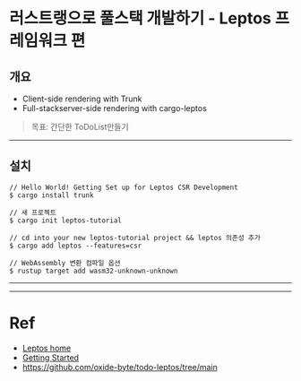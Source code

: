 # **러스트랭으로 풀스택 개발하기 - Leptos 프레임워크 편**


## 개요
- Client-side rendering with Trunk
- Full-stackserver-side rendering with cargo-leptos

> 목표: 간단한 ToDoList만들기

---

## 설치

```
// Hello World! Getting Set up for Leptos CSR Development
$ cargo install trunk

// 새 프로젝트 
$ cargo init leptos-tutorial

// cd into your new leptos-tutorial project && leptos 의존성 추가
$ cargo add leptos --features=csr

// WebAssembly 변환 컴파일 옵션
$ rustup target add wasm32-unknown-unknown

```

---







---
# Ref
- [Leptos home](https://leptos.dev/)
- [Getting Started](https://book.leptos.dev/getting_started/index.html)
- https://github.com/oxide-byte/todo-leptos/tree/main
